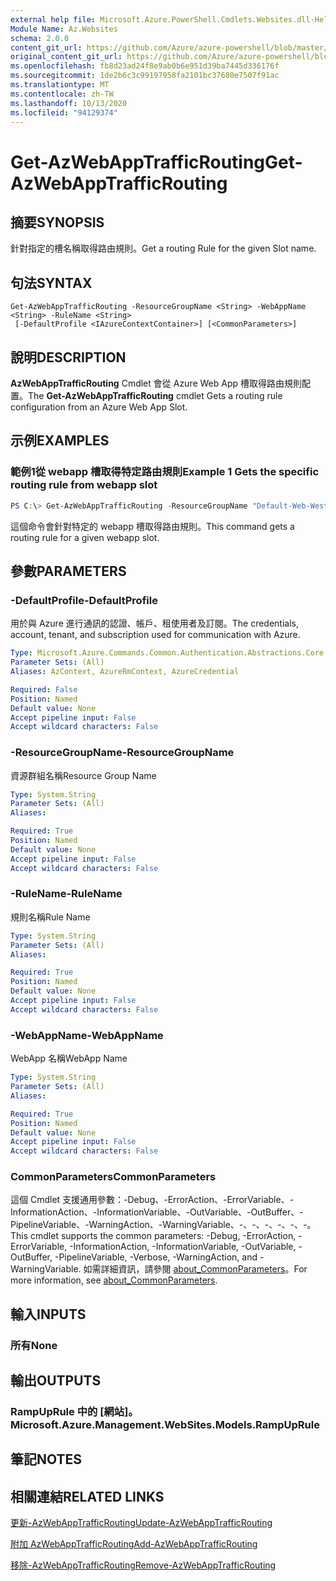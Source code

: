```yaml
---
external help file: Microsoft.Azure.PowerShell.Cmdlets.Websites.dll-Help.xml
Module Name: Az.Websites
schema: 2.0.0
content_git_url: https://github.com/Azure/azure-powershell/blob/master/src/Websites/Websites/help/Get-AzWebAppTrafficRouting.md
original_content_git_url: https://github.com/Azure/azure-powershell/blob/master/src/Websites/Websites/help/Get-AzWebAppTrafficRouting.md
ms.openlocfilehash: fb8d23ad24f8e9ab0b6e951d39ba7445d336176f
ms.sourcegitcommit: 1de2b6c3c99197958fa2101bc37680e7507f91ac
ms.translationtype: MT
ms.contentlocale: zh-TW
ms.lasthandoff: 10/13/2020
ms.locfileid: "94129374"
---
```

# <span data-ttu-id="e5f3b-101">Get-AzWebAppTrafficRouting</span><span class="sxs-lookup"><span data-stu-id="e5f3b-101">Get-AzWebAppTrafficRouting</span></span>

## <span data-ttu-id="e5f3b-102">摘要</span><span class="sxs-lookup"><span data-stu-id="e5f3b-102">SYNOPSIS</span></span>
<span data-ttu-id="e5f3b-103">針對指定的槽名稱取得路由規則。</span><span class="sxs-lookup"><span data-stu-id="e5f3b-103">Get a routing Rule for the given Slot name.</span></span>

## <span data-ttu-id="e5f3b-104">句法</span><span class="sxs-lookup"><span data-stu-id="e5f3b-104">SYNTAX</span></span>

```
Get-AzWebAppTrafficRouting -ResourceGroupName <String> -WebAppName <String> -RuleName <String>
 [-DefaultProfile <IAzureContextContainer>] [<CommonParameters>]
```

## <span data-ttu-id="e5f3b-105">說明</span><span class="sxs-lookup"><span data-stu-id="e5f3b-105">DESCRIPTION</span></span>
<span data-ttu-id="e5f3b-106">**AzWebAppTrafficRouting** Cmdlet 會從 Azure Web App 槽取得路由規則配置。</span><span class="sxs-lookup"><span data-stu-id="e5f3b-106">The **Get-AzWebAppTrafficRouting** cmdlet Gets a routing rule configuration from an Azure Web App Slot.</span></span>

## <span data-ttu-id="e5f3b-107">示例</span><span class="sxs-lookup"><span data-stu-id="e5f3b-107">EXAMPLES</span></span>

### <span data-ttu-id="e5f3b-108">範例1從 webapp 槽取得特定路由規則</span><span class="sxs-lookup"><span data-stu-id="e5f3b-108">Example 1 Gets the specific routing rule from webapp slot</span></span>
```powershell
PS C:\> Get-AzWebAppTrafficRouting -ResourceGroupName "Default-Web-WestUS" -WebAppName "ContosoSite"  -RuleName 'Stg'
```

<span data-ttu-id="e5f3b-109">這個命令會針對特定的 webapp 槽取得路由規則。</span><span class="sxs-lookup"><span data-stu-id="e5f3b-109">This command gets a routing rule for a given webapp slot.</span></span>

## <span data-ttu-id="e5f3b-110">參數</span><span class="sxs-lookup"><span data-stu-id="e5f3b-110">PARAMETERS</span></span>

### <span data-ttu-id="e5f3b-111">-DefaultProfile</span><span class="sxs-lookup"><span data-stu-id="e5f3b-111">-DefaultProfile</span></span>
<span data-ttu-id="e5f3b-112">用於與 Azure 進行通訊的認證、帳戶、租使用者及訂閱。</span><span class="sxs-lookup"><span data-stu-id="e5f3b-112">The credentials, account, tenant, and subscription used for communication with Azure.</span></span>

```yaml
Type: Microsoft.Azure.Commands.Common.Authentication.Abstractions.Core.IAzureContextContainer
Parameter Sets: (All)
Aliases: AzContext, AzureRmContext, AzureCredential

Required: False
Position: Named
Default value: None
Accept pipeline input: False
Accept wildcard characters: False
```

### <span data-ttu-id="e5f3b-113">-ResourceGroupName</span><span class="sxs-lookup"><span data-stu-id="e5f3b-113">-ResourceGroupName</span></span>
<span data-ttu-id="e5f3b-114">資源群組名稱</span><span class="sxs-lookup"><span data-stu-id="e5f3b-114">Resource Group Name</span></span>

```yaml
Type: System.String
Parameter Sets: (All)
Aliases:

Required: True
Position: Named
Default value: None
Accept pipeline input: False
Accept wildcard characters: False
```

### <span data-ttu-id="e5f3b-115">-RuleName</span><span class="sxs-lookup"><span data-stu-id="e5f3b-115">-RuleName</span></span>
<span data-ttu-id="e5f3b-116">規則名稱</span><span class="sxs-lookup"><span data-stu-id="e5f3b-116">Rule Name</span></span>
```yaml
Type: System.String
Parameter Sets: (All)
Aliases:

Required: True
Position: Named
Default value: None
Accept pipeline input: False
Accept wildcard characters: False
```

### <span data-ttu-id="e5f3b-117">-WebAppName</span><span class="sxs-lookup"><span data-stu-id="e5f3b-117">-WebAppName</span></span>
<span data-ttu-id="e5f3b-118">WebApp 名稱</span><span class="sxs-lookup"><span data-stu-id="e5f3b-118">WebApp Name</span></span>

```yaml
Type: System.String
Parameter Sets: (All)
Aliases:

Required: True
Position: Named
Default value: None
Accept pipeline input: False
Accept wildcard characters: False
```

### <span data-ttu-id="e5f3b-119">CommonParameters</span><span class="sxs-lookup"><span data-stu-id="e5f3b-119">CommonParameters</span></span>
<span data-ttu-id="e5f3b-120">這個 Cmdlet 支援通用參數：-Debug、-ErrorAction、-ErrorVariable、-InformationAction、-InformationVariable、-OutVariable、-OutBuffer、-PipelineVariable、-WarningAction、-WarningVariable、-、-、-、-、-、-。</span><span class="sxs-lookup"><span data-stu-id="e5f3b-120">This cmdlet supports the common parameters: -Debug, -ErrorAction, -ErrorVariable, -InformationAction, -InformationVariable, -OutVariable, -OutBuffer, -PipelineVariable, -Verbose, -WarningAction, and -WarningVariable.</span></span> <span data-ttu-id="e5f3b-121">如需詳細資訊，請參閱 [about_CommonParameters](http://go.microsoft.com/fwlink/?LinkID=113216)。</span><span class="sxs-lookup"><span data-stu-id="e5f3b-121">For more information, see [about_CommonParameters](http://go.microsoft.com/fwlink/?LinkID=113216).</span></span>

## <span data-ttu-id="e5f3b-122">輸入</span><span class="sxs-lookup"><span data-stu-id="e5f3b-122">INPUTS</span></span>

### <span data-ttu-id="e5f3b-123">所有</span><span class="sxs-lookup"><span data-stu-id="e5f3b-123">None</span></span>

## <span data-ttu-id="e5f3b-124">輸出</span><span class="sxs-lookup"><span data-stu-id="e5f3b-124">OUTPUTS</span></span>

### <span data-ttu-id="e5f3b-125">RampUpRule 中的 [網站]。</span><span class="sxs-lookup"><span data-stu-id="e5f3b-125">Microsoft.Azure.Management.WebSites.Models.RampUpRule</span></span>

## <span data-ttu-id="e5f3b-126">筆記</span><span class="sxs-lookup"><span data-stu-id="e5f3b-126">NOTES</span></span>

## <span data-ttu-id="e5f3b-127">相關連結</span><span class="sxs-lookup"><span data-stu-id="e5f3b-127">RELATED LINKS</span></span>

[<span data-ttu-id="e5f3b-128">更新-AzWebAppTrafficRouting</span><span class="sxs-lookup"><span data-stu-id="e5f3b-128">Update-AzWebAppTrafficRouting</span></span>](./Update-AzWebAppTrafficRouting.md)

[<span data-ttu-id="e5f3b-129">附加 AzWebAppTrafficRouting</span><span class="sxs-lookup"><span data-stu-id="e5f3b-129">Add-AzWebAppTrafficRouting</span></span>](./Add-AzWebAppTrafficRouting.md)

[<span data-ttu-id="e5f3b-130">移除-AzWebAppTrafficRouting</span><span class="sxs-lookup"><span data-stu-id="e5f3b-130">Remove-AzWebAppTrafficRouting</span></span>](./Remove-AzWebAppTrafficRouting.md)
